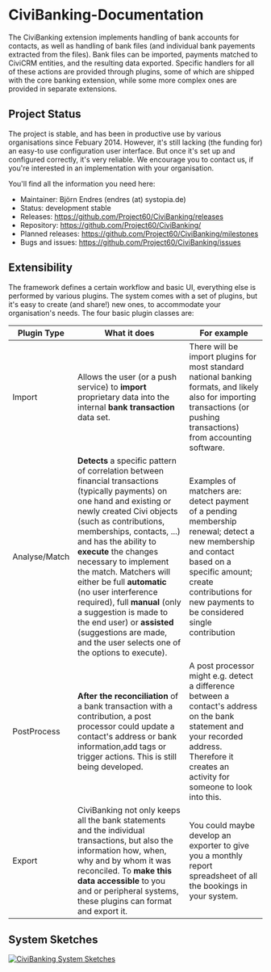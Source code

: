 # CiviBanking-Documentation
The CiviBanking extension implements handling of bank accounts for contacts, as well as handling of bank files (and individual bank payements extracted from the files). Bank files can be imported, payments matched to CiviCRM entities, and the resulting data exported. Specific handlers for all of these actions are provided through plugins, some of which are shipped with the core banking extension, while some more complex ones are provided in separate extensions.

## Project Status

The project is stable, and has been in productive use by various organisations since Febuary 2014. However, it's still lacking (the funding for) an easy-to use configuration user interface. But once it's set up and configured correctly, it's very reliable. We encourage you to contact us, if you're interested in an implementation with your organisation.

You'll find all the information you need here:

 * Maintainer: Björn Endres (endres (at) systopia.de)
 * Status: development stable
 * Releases: https://github.com/Project60/CiviBanking/releases
 * Repository: https://github.com/Project60/CiviBanking/
 * Planned releases: https://github.com/Project60/CiviBanking/milestones
 * Bugs and issues: https://github.com/Project60/CiviBanking/issues

## Extensibility
The framework defines a certain workflow and basic UI, everything else is performed by various plugins. The system comes with a set of plugins, but it's easy to create (and share!) new ones, to accommodate your organisation's needs. The four basic plugin classes are:

Plugin Type | What it does | For example
------------ | ------------- | ------------
Import | Allows the user (or a push service) to __import__ proprietary data into the internal __bank transaction__ data set.  | There will be import plugins for most standard national banking formats, and likely also for importing transactions (or pushing transactions) from accounting software.
Analyse/Match | __Detects__ a specific pattern of correlation between financial transactions (typically payments) on one hand and existing or newly created Civi objects (such as contributions, memberships, contacts, ...) and has the ability to __execute__ the changes necessary to implement the match. Matchers will either be full __automatic__ (no user interference required), full __manual__ (only a suggestion is made to the end user) or __assisted__ (suggestions are made, and the user selects one of the options to execute). | Examples of matchers are: detect payment of a pending membership renewal; detect a new membership and contact based on a specific amount; create contributions for new payments to be considered single contribution
PostProcess | __After the reconciliation__ of a bank transaction with a contribution, a post processor could update a contact's address or bank information,add tags or trigger actions. This is still being developed.	 | A post processor might e.g. detect a difference between a contact's address on the bank statement and your recorded address. Therefore it creates an activity for someone to look into this.
Export | CiviBanking not only keeps all the bank statements and the individual transactions, but also the information how, when, why and by whom it was reconciled. To __make this data accessible__ to you and or peripheral systems, these plugins can format and export it.	 | You could maybe develop an exporter to give you a monthly report spreadsheet of all the bookings in your system.

## System Sketches

<a href='../img/System-Sketches.png'><img alt='CiviBanking System Sketches' src='../img/System-Sketches.png'/></a>

